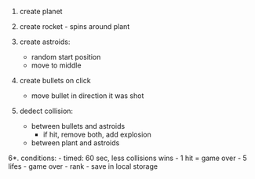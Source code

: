 1. create planet

2. create rocket - spins around plant

3. create astroids:
    - random start position
    - move to middle

4. create bullets on click
    - move bullet in direction it was shot

5. dedect collision:
    - between bullets and astroids
        - if hit, remove both, add explosion
    - between plant and astroids

6*. conditions:
    - timed: 60 sec, less collisions wins
    - 1 hit = game over
    - 5 lifes - game over
    - rank - save in local storage